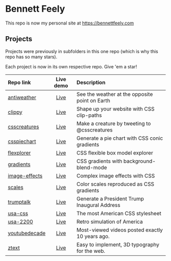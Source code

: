 # Bennett Feely

This repo is now my personal site at https://bennettfeely.com

## Projects

Projects were previously in subfolders in this one repo (which is why this repo has so many stars).

Each project is now in its own respective repo. Give 'em a star!

| Repo link                                                      |                   Live demo                    | Description                                     |
| :------------------------------------------------------------- | :--------------------------------------------: | :---------------------------------------------- |
| [antiweather](https://github.com/bennettfeely/antiweather)     |  [Live](https://bennettfeely.com/antiweather)  | See the weather at the opposite point on Earth  |
| [clippy](https://github.com/bennettfeely/clippy)               |    [Live](https://bennettfeely.com/clippy)     | Shape up your website with CSS clip-paths       |
| [csscreatures](https://github.com/bennettfeely/csscreatures)   | [Live](https://bennettfeely.com/csscreatures)  | Make a creature by tweeting to @csscreatures    |
| [csspiechart](https://github.com/bennettfeely/csspiechart)     |  [Live](https://bennettfeely.com/csspiechart)  | Generate a pie chart with CSS conic gradients   |
| [flexplorer](https://github.com/bennettfeely/flexplorer)       |  [Live](https://bennettfeely.com/flexplorer)   | CSS flexible box model explorer                 |
| [gradients](https://github.com/bennettfeely/gradients)         |   [Live](https://bennettfeely.com/gradients)   | CSS gradients with background-blend-mode        |
| [image-effects](https://github.com/bennettfeely/image-effects) | [Live](https://bennettfeely.com/image-effects) | Complex image effects with CSS                  |
| [scales](https://github.com/bennettfeely/scales)               |    [Live](https://bennettfeely.com/scales)     | Color scales reproduced as CSS gradients        |
| [trumptalk](https://github.com/bennettfeely/trumptalk)         |   [Live](https://bennettfeely.com/trumptalk)   | Generate a President Trump Inaugural Address    |
| [usa-css](https://github.com/bennettfeely/usa-css)             |    [Live](https://bennettfeely.com/usacss)     | The most American CSS stylesheet                |
| [usa-2200](https://github.com/bennettfeely/usa-2200)           |      [Live](https://usa2200.netlify.app/)      | Retro simulation of America                     |
| [youtubedecade](https://github.com/bennettfeely/youtubedecade) | [Live](https://bennettfeely.com/youtubedecade) | Most-viewed videos posted exactly 10 years ago. |
| [ztext](https://github.com/bennettfeely/ztext)                 |     [Live](https://bennettfeely.com/ztext)     | Easy to implement, 3D typography for the web.   |
